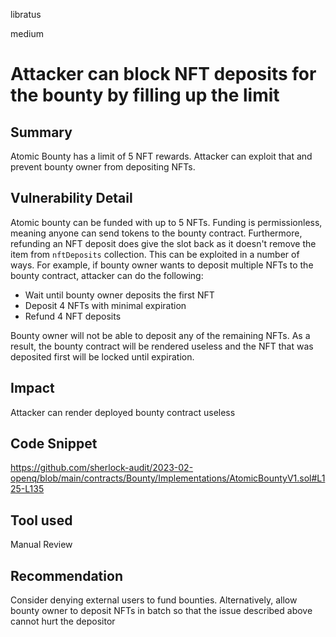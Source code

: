 libratus

medium

# Attacker can block NFT deposits for the bounty by filling up the limit

## Summary
Atomic Bounty has a limit of 5 NFT rewards. Attacker can exploit that and prevent bounty owner from depositing NFTs.

## Vulnerability Detail
Atomic bounty can be funded with up to 5 NFTs. Funding is permissionless, meaning anyone can send tokens to the bounty contract. Furthermore, refunding an NFT deposit does give the slot back as it doesn't remove the item from `nftDeposits` collection. This can be exploited in a number of ways. For example, if bounty owner wants to deposit multiple NFTs to the bounty contract, attacker can do the following:
- Wait until bounty owner deposits the first NFT
- Deposit 4 NFTs with minimal expiration
- Refund 4 NFT deposits

Bounty owner will not be able to deposit any of the remaining NFTs. As a result, the bounty contract will be rendered useless and the NFT that was deposited first will be locked until expiration.

## Impact
Attacker can render deployed bounty contract useless

## Code Snippet
https://github.com/sherlock-audit/2023-02-openq/blob/main/contracts/Bounty/Implementations/AtomicBountyV1.sol#L125-L135

## Tool used

Manual Review

## Recommendation

Consider denying external users to fund bounties. Alternatively, allow bounty owner to deposit NFTs in batch so that the issue described above cannot hurt the depositor